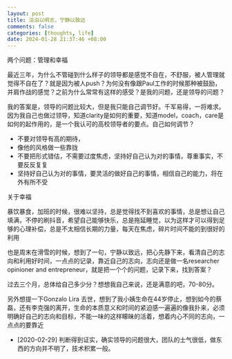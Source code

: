 ```yaml
---
layout: post
title: 淡泊以明志，宁静以致远
comments: false
categories: [thoughts, life]
date: 2024-01-28 21:37:46 +08:00
---
```


两个问题：管理和幸福

最近三年，为什么不管碰到什么样子的领导都是感觉不自在，不舒服，被人管理就觉得不自在了？就是因为被人push？为何没有像跟Paul工作的时候那种被鼓励，并肩作战的感觉？之前为什么常常有这样的感受？是我的问题，还是领导的问题？

我的答案是，领导的问题比较大，但是我只能自己调节好。千军易得，一将难求。因为我自己也做过领导，知道clarity是如何的重要，知道model，coach，care是如何的起作用的，是一个我认可的高校领导者的要点。自己如何调节？
- 不要对领导有高的期待，
- 像他的风格做一些靠拢
- 不要把形式错估，不需要过度焦虑，坚持好自己认为对的事情，尊重事实，不要反反复复
- 坚持好自己认为对的事情，要灵活的做好自己的事情，相信自己的能力，将在外有所不受

关于幸福

暴饮暴食，加班的时候，很难以坚持，总是觉得找不到喜欢的事情，总是想让自己填满，不停的刷抖音，希望自己能够快乐，总是拖延睡觉，以为这样才可以得到足够的心理补偿，总是不太相信长期的力量，每天在焦虑，碎片时间不能的到很好的利用

也是周末在滑雪的时候，想到了一句，宁静以致远，把心先静下来，看清自己的志向和利用好时间，一点点的记录，靠近自己的志向，志向还是做一名researcher opinioner and entrepreneur，就是把一个个的问题，记录下来，找到答案？

过去三个月，总体给自己多少分？想想我自己来说，还是满意的吧，70-80分。

另外想提一下Gonzalo Lira 去世，想到了我小姨生命在44岁停止，想到如今的蔡磊，还有李克强的离开，生命的本质意义和时间的紧迫感一遍遍的像我扑来，必须明确好自己的志向和目标，不能一味的这样矇昧的活着，想着内心不同的志向，一点点的要靠近

* [2020-02-29] 判断得到证实，确实领导的问题很大，团队的士气很低，做东西的方向并不明了，技术积累一般。


